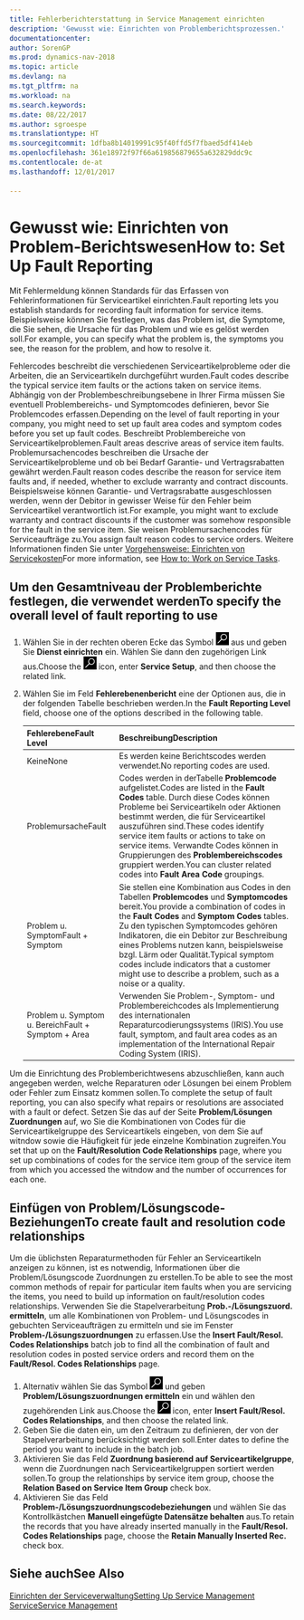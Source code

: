 ```yaml
---
title: Fehlerberichterstattung in Service Management einrichten
description: 'Gewusst wie: Einrichten von Problemberichtsprozessen.'
documentationcenter: 
author: SorenGP
ms.prod: dynamics-nav-2018
ms.topic: article
ms.devlang: na
ms.tgt_pltfrm: na
ms.workload: na
ms.search.keywords: 
ms.date: 08/22/2017
ms.author: sgroespe
ms.translationtype: HT
ms.sourcegitcommit: 1dfba8b14019991c95f40ffd5f7fbaed5df414eb
ms.openlocfilehash: 361e18972f97f66a619856879655a632829ddc9c
ms.contentlocale: de-at
ms.lasthandoff: 12/01/2017

---
```


# <a name="how-to-set-up-fault-reporting"></a><span data-ttu-id="2ee49-103">Gewusst wie: Einrichten von Problem-Berichtswesen</span><span class="sxs-lookup"><span data-stu-id="2ee49-103">How to: Set Up Fault Reporting</span></span>
<span data-ttu-id="2ee49-104">Mit Fehlermeldung können Standards für das Erfassen von Fehlerinformationen für Serviceartikel einrichten.</span><span class="sxs-lookup"><span data-stu-id="2ee49-104">Fault reporting lets you establish standards for recording fault information for service items.</span></span> <span data-ttu-id="2ee49-105">Beispielsweise können Sie festlegen, was das Problem ist, die Symptome, die Sie sehen, die Ursache für das Problem und wie es gelöst werden soll.</span><span class="sxs-lookup"><span data-stu-id="2ee49-105">For example, you can specify what the problem is, the symptoms you see, the reason for the problem, and how to resolve it.</span></span>  

<span data-ttu-id="2ee49-106">Fehlercodes beschreibt die verschiedenen Serviceartikelprobleme oder die Arbeiten, die an Serviceartikeln durchgeführt wurden.</span><span class="sxs-lookup"><span data-stu-id="2ee49-106">Fault codes describe the typical service item faults or the actions taken on service items.</span></span> <span data-ttu-id="2ee49-107">Abhängig von der Problembeschreibungsebene in Ihrer Firma müssen Sie eventuell Problembereichs- und Symptomcodes definieren, bevor Sie Problemcodes erfassen.</span><span class="sxs-lookup"><span data-stu-id="2ee49-107">Depending on the level of fault reporting in your company, you might need to set up fault area codes and symptom codes before you set up fault codes.</span></span> <span data-ttu-id="2ee49-108">Beschreibt Problembereiche von Serviceartikelproblemen.</span><span class="sxs-lookup"><span data-stu-id="2ee49-108">Fault areas descrive areas of service item faults.</span></span> <span data-ttu-id="2ee49-109">Problemursachencodes beschreiben die Ursache der Serviceartikelprobleme und ob bei Bedarf Garantie- und Vertragsrabatten gewährt werden.</span><span class="sxs-lookup"><span data-stu-id="2ee49-109">Fault reason codes describe the reason for service item faults and, if needed, whether to exclude warranty and contract discounts.</span></span> <span data-ttu-id="2ee49-110">Beispielsweise können Garantie- und Vertragsrabatte ausgeschlossen werden, wenn der Debitor in gewisser Weise für den Fehler beim Serviceartikel verantwortlich ist.</span><span class="sxs-lookup"><span data-stu-id="2ee49-110">For example, you might want to exclude warranty and contract discounts if the customer was somehow responsible for the fault in the service item.</span></span> <span data-ttu-id="2ee49-111">Sie weisen Problemursachencodes für Serviceaufträge zu.</span><span class="sxs-lookup"><span data-stu-id="2ee49-111">You assign fault reason codes to service orders.</span></span> <span data-ttu-id="2ee49-112">Weitere Informationen finden Sie unter [Vorgehensweise: Einrichten von Servicekosten](service-how-to-work-on-service-tasks.md)</span><span class="sxs-lookup"><span data-stu-id="2ee49-112">For more information, see [How to: Work on Service Tasks](service-how-to-work-on-service-tasks.md).</span></span>  

## <a name="to-specify-the-overall-level-of-fault-reporting-to-use"></a><span data-ttu-id="2ee49-113">Um den Gesamtniveau der Problemberichte festlegen, die verwendet werden</span><span class="sxs-lookup"><span data-stu-id="2ee49-113">To specify the overall level of fault reporting to use</span></span>
1. <span data-ttu-id="2ee49-114">Wählen Sie in der rechten oberen Ecke das Symbol ![Nach Seite oder Bericht suchen](media/ui-search/search_small.png "Nach Seite oder Bericht suchen") aus und geben Sie **Dienst einrichten** ein. Wählen Sie dann den zugehörigen Link aus.</span><span class="sxs-lookup"><span data-stu-id="2ee49-114">Choose the ![Search for Page or Report](media/ui-search/search_small.png "Search for Page or Report icon") icon, enter **Service Setup**, and then choose the related link.</span></span> 
2. <span data-ttu-id="2ee49-115">Wählen Sie im Feld **Fehlerebenenbericht** eine der Optionen aus, die in der folgenden Tabelle beschrieben werden.</span><span class="sxs-lookup"><span data-stu-id="2ee49-115">In the **Fault Reporting Level** field, choose one of the options described in the following table.</span></span>  
  
    |<span data-ttu-id="2ee49-116">**Fehlerebene**</span><span class="sxs-lookup"><span data-stu-id="2ee49-116">**Fault Level**</span></span>|<span data-ttu-id="2ee49-117">**Beschreibung**</span><span class="sxs-lookup"><span data-stu-id="2ee49-117">**Description**</span></span>|  
    |------------|-------------|  
    |<span data-ttu-id="2ee49-118">Keine</span><span class="sxs-lookup"><span data-stu-id="2ee49-118">None</span></span> | <span data-ttu-id="2ee49-119">Es werden keine Berichtscodes werden verwendet.</span><span class="sxs-lookup"><span data-stu-id="2ee49-119">No reporting codes are used.</span></span>|  
    |<span data-ttu-id="2ee49-120">Problemursache</span><span class="sxs-lookup"><span data-stu-id="2ee49-120">Fault</span></span> | <span data-ttu-id="2ee49-121">Codes werden in derTabelle **Problemcode** aufgelistet.</span><span class="sxs-lookup"><span data-stu-id="2ee49-121">Codes are listed in the **Fault Codes** table.</span></span> <span data-ttu-id="2ee49-122">Durch diese Codes können Probleme bei Serviceartikeln oder Aktionen bestimmt werden, die für Serviceartikel auszuführen sind.</span><span class="sxs-lookup"><span data-stu-id="2ee49-122">These codes identify service item faults or actions to take on service items.</span></span> <span data-ttu-id="2ee49-123">Verwandte Codes können in Gruppierungen des **Problembereichscodes** gruppiert werden.</span><span class="sxs-lookup"><span data-stu-id="2ee49-123">You can cluster related codes into **Fault Area Code** groupings.</span></span>|  
    |<span data-ttu-id="2ee49-124">Problem u. Symptom</span><span class="sxs-lookup"><span data-stu-id="2ee49-124">Fault + Symptom</span></span> | <span data-ttu-id="2ee49-125">Sie stellen eine Kombination aus Codes in den Tabellen **Problemcodes** und **Symptomcodes** bereit.</span><span class="sxs-lookup"><span data-stu-id="2ee49-125">You provide a combination of codes in the **Fault Codes** and **Symptom Codes** tables.</span></span> <span data-ttu-id="2ee49-126">Zu den typischen Symptomcodes gehören Indikatoren, die ein Debitor zur Beschreibung eines Problems nutzen kann, beispielsweise bzgl. Lärm oder Qualität.</span><span class="sxs-lookup"><span data-stu-id="2ee49-126">Typical symptom codes include indicators that a customer might use to describe a problem, such as a noise or a quality.</span></span>|  
    |<span data-ttu-id="2ee49-127">Problem u. Symptom u. Bereich</span><span class="sxs-lookup"><span data-stu-id="2ee49-127">Fault + Symptom + Area</span></span> | <span data-ttu-id="2ee49-128">Verwenden Sie Problem-, Symptom- und Problembereichcodes als Implementierung des internationalen Reparaturcodierungssystems (IRIS).</span><span class="sxs-lookup"><span data-stu-id="2ee49-128">You use fault, symptom, and fault area codes as an implementation of the International Repair Coding System (IRIS).</span></span>|  
  
<span data-ttu-id="2ee49-129">Um die Einrichtung des Problemberichtwesens abzuschließen, kann auch angegeben werden, welche Reparaturen oder Lösungen bei einem Problem oder Fehler zum Einsatz kommen sollen.</span><span class="sxs-lookup"><span data-stu-id="2ee49-129">To complete the setup of fault reporting, you can also specify what repairs or resolutions are associated with a fault or defect.</span></span> <span data-ttu-id="2ee49-130">Setzen Sie das auf der Seite **Problem/Lösungen Zuordnungen** auf, wo Sie die Kombinationen von Codes für die Serviceartikelgruppe des Serviceartikels eingeben, von dem Sie auf witndow sowie die Häufigkeit für jede einzelne Kombination zugreifen.</span><span class="sxs-lookup"><span data-stu-id="2ee49-130">You set that up on the **Fault/Resolution Code Relationships** page, where you set up combinations of codes for the service item group of the service item from which you accessed the witndow and the number of occurrences for each one.</span></span>

## <a name="to-create-fault-and-resolution-code-relationships"></a><span data-ttu-id="2ee49-131">Einfügen von Problem/Lösungscode-Beziehungen</span><span class="sxs-lookup"><span data-stu-id="2ee49-131">To create fault and resolution code relationships</span></span>
<!--this needs to go in a working with topic-->
<span data-ttu-id="2ee49-132">Um die üblichsten Reparaturmethoden für Fehler an Serviceartikeln anzeigen zu können, ist es notwendig, Informationen über die Problem/Lösungscode Zuordnungen zu erstellen.</span><span class="sxs-lookup"><span data-stu-id="2ee49-132">To be able to see the most common methods of repair for particular item faults when you are servicing the items, you need to build up information on fault/resolution codes relationships.</span></span> <span data-ttu-id="2ee49-133">Verwenden Sie die Stapelverarbeitung **Prob.-/Lösungszuord. ermitteln**, um alle Kombinationen von Problem- und Lösungscodes in gebuchten Serviceaufträgen zu ermitteln und sie im Fenster **Problem-/Lösungszuordnungen** zu erfassen.</span><span class="sxs-lookup"><span data-stu-id="2ee49-133">Use the **Insert Fault/Resol. Codes Relationships** batch job to find all the combination of fault and resolution codes in posted service orders and record them on the **Fault/Resol. Codes Relationships** page.</span></span> 
  
1. <span data-ttu-id="2ee49-134">Alternativ wählen Sie das Symbol ![Nach Seite oder Bericht suchen](media/ui-search/search_small.png "Nach Seite oder Bericht suchen") und geben **Problem/Lösungszuordnungen ermitteln** ein und wählen den zugehörenden Link aus.</span><span class="sxs-lookup"><span data-stu-id="2ee49-134">Choose the ![Search for Page or Report](media/ui-search/search_small.png "Search for Page or Report icon") icon, enter **Insert Fault/Resol. Codes Relationships**, and then choose the related link.</span></span>  
2. <span data-ttu-id="2ee49-135">Geben Sie die daten ein, um den Zeitraum zu definieren, der von der Stapelverarbeitung berücksichtigt werden soll.</span><span class="sxs-lookup"><span data-stu-id="2ee49-135">Enter dates to define the period you want to include in the batch job.</span></span>  
3. <span data-ttu-id="2ee49-136">Aktivieren Sie das Feld **Zuordnung basierend auf Serviceartikelgruppe**, wenn die Zuordnungen nach Serviceartikelgruppen sortiert werden sollen.</span><span class="sxs-lookup"><span data-stu-id="2ee49-136">To group the relationships by service item group, choose the **Relation Based on Service Item Group** check box.</span></span>  
4. <span data-ttu-id="2ee49-137">Aktivieren Sie das Feld **Problem-/Lösungszuordnungscodebeziehungen** und wählen Sie das Kontrollkästchen **Manuell eingefügte Datensätze behalten** aus.</span><span class="sxs-lookup"><span data-stu-id="2ee49-137">To retain the records that you have already inserted manually in the **Fault/Resol. Codes Relationships** page, choose the **Retain Manually Inserted Rec.** check box.</span></span>  

## <a name="see-also"></a><span data-ttu-id="2ee49-138">Siehe auch</span><span class="sxs-lookup"><span data-stu-id="2ee49-138">See Also</span></span>
[<span data-ttu-id="2ee49-139">Einrichten der Serviceverwaltung</span><span class="sxs-lookup"><span data-stu-id="2ee49-139">Setting Up Service Management</span></span>](service-setup-service.md)  
[<span data-ttu-id="2ee49-140">Service</span><span class="sxs-lookup"><span data-stu-id="2ee49-140">Service Management</span></span>](service-service.md)  

